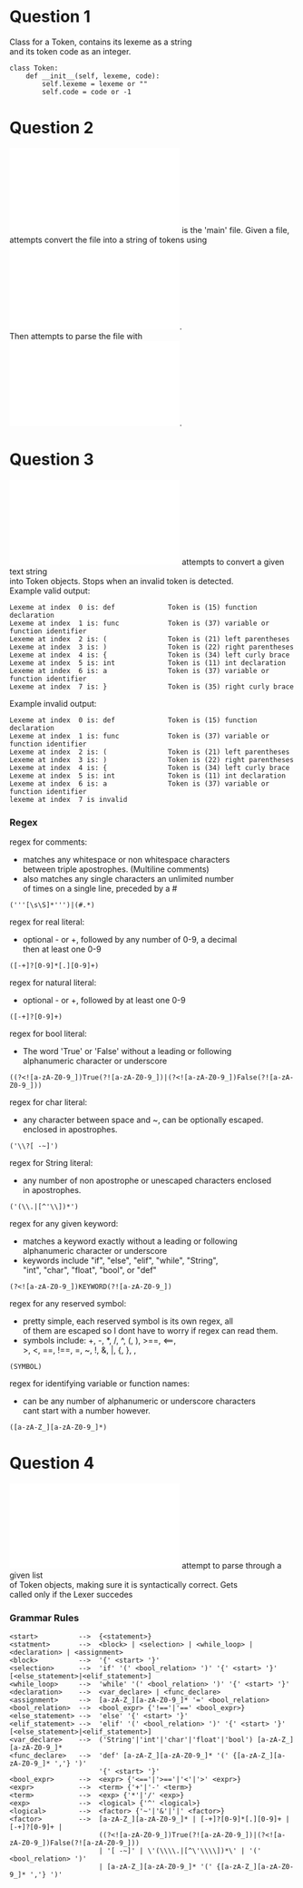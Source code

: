 # Question 1 #

Class for a Token, contains its lexeme as a string  
and its token code as an integer.
```
class Token:
	def __init__(self, lexeme, code):
		self.lexeme = lexeme or ""
		self.code = code or -1
```

# Question 2 #
![compiler.py](./compiler.py) is the 'main' file. Given a file,  
attempts convert the file into a string of tokens using ![lexer.py](./lexer.py).  
Then attempts to parse the file with ![parser.py](./parser.py).

# Question 3 #
![lexer.py](./lexer.py) attempts to convert a given text string  
into Token objects. Stops when an invalid token is detected.  
Example valid output:  
```
Lexeme at index  0 is: def             Token is (15) function declaration
Lexeme at index  1 is: func            Token is (37) variable or function identifier
Lexeme at index  2 is: (               Token is (21) left parentheses
Lexeme at index  3 is: )               Token is (22) right parentheses
Lexeme at index  4 is: {               Token is (34) left curly brace
Lexeme at index  5 is: int             Token is (11) int declaration
Lexeme at index  6 is: a               Token is (37) variable or function identifier
Lexeme at index  7 is: }               Token is (35) right curly brace
```
Example invalid output:
```
Lexeme at index  0 is: def             Token is (15) function declaration
Lexeme at index  1 is: func            Token is (37) variable or function identifier
Lexeme at index  2 is: (               Token is (21) left parentheses
Lexeme at index  3 is: )               Token is (22) right parentheses
Lexeme at index  4 is: {               Token is (34) left curly brace
Lexeme at index  5 is: int             Token is (11) int declaration
Lexeme at index  6 is: a               Token is (37) variable or function identifier
lexeme at index  7 is invalid
```
### Regex ###
regex for comments:
 - matches any whitespace or non whitespace characters  
 between triple apostrophes. (Multiline comments)
 - also matches any single characters an unlimited number  
 of times on a single line, preceded by a #
```
('''[\s\S]*''')|(#.*)
```
regex for real literal:  
 - optional - or +, followed by any number of 0-9, a decimal  
 then at least one 0-9
```
([-+]?[0-9]*[.][0-9]+)
```
regex for natural literal:  
 - optional - or +, followed by at least one 0-9
```
([-+]?[0-9]+)
```
regex for bool literal:  
 - The word 'True' or 'False' without a leading or following  
 alphanumeric character or underscore
```
((?<![a-zA-Z0-9_])True(?![a-zA-Z0-9_])|(?<![a-zA-Z0-9_])False(?![a-zA-Z0-9_]))
```
regex for char literal:  
 - any character between space and ~, can be optionally escaped.  
 enclosed in apostrophes.
```
('\\?[ -~]')
```
regex for String literal:  
 - any number of non apostrophe or unescaped characters enclosed  
 in apostrophes.
```
('(\\.|[^'\\])*')
```
regex for any given keyword:  
 - matches a keyword exactly without a leading or following  
 alphanumeric character or underscore  
 - keywords include "if", "else", "elif", "while", "String",  
 "int", "char", "float", "bool", or "def"
```
(?<![a-zA-Z0-9_])KEYWORD(?![a-zA-Z0-9_])
```
regex for any reserved symbol:  
 - pretty simple, each reserved symbol is its own regex, all  
 of them are escaped so I dont have to worry if regex can read them.  
 - symbols include: \+, \-, \*, \/, \^, \(, \), \>\=\=, \<\=\=,  
  \>, \<, \=\=, \!\=\=, \=, \~, \!, \&, \|, \{, \}, \,
```
(SYMBOL)
```
regex for identifying variable or function names:  
 - can be any number of alphanumeric or underscore characters  
 cant start with a number however.
```
([a-zA-Z_][a-zA-Z0-9_]*)
```

# Question 4 #
![parser.py](./parser.py) attempt to parse through a given list  
of Token objects, making sure it is syntactically correct. Gets  
called only if the Lexer succedes

### Grammar Rules ###
```
<start>          -->  {<statement>}
<statment>       -->  <block> | <selection> | <while_loop> | <declaration> | <assignment>
<block>          -->  '{' <start> '}'
<selection>      -->  'if' '(' <bool_relation> ')' '{' <start> '}' [<else_statement>|<elif_statement>]
<while_loop>     -->  'while' '(' <bool_relation> ')' '{' <start> '}'
<declaration>    -->  <var_declare> | <func_declare>
<assignment>     -->  [a-zA-Z_][a-zA-Z0-9_]* '=' <bool_relation>
<bool_relation>  -->  <bool_expr> {'!=='|'==' <bool_expr>}
<else_statement> -->  'else' '{' <start> '}'
<elif_statement> -->  'elif' '(' <bool_relation> ')' '{' <start> '}' [<else_statement>|<elif_statement>]
<var_declare>    -->  ('String'|'int'|'char'|'float'|'bool') [a-zA-Z_][a-zA-Z0-9_]*
<func_declare>   -->  'def' [a-zA-Z_][a-zA-Z0-9_]* '(' {[a-zA-Z_][a-zA-Z0-9_]* ','} ')'
				 	  '{' <start> '}'
<bool_expr>      -->  <expr> {'<=='|'>=='|'<'|'>' <expr>}
<expr>           -->  <term> {'+'|'-' <term>}
<term>           -->  <exp> {'*'|'/' <exp>}
<exp>            -->  <logical> {'^' <logical>}
<logical>        -->  <factor> {'~'|'&'|'|' <factor>}
<factor>         -->  [a-zA-Z_][a-zA-Z0-9_]* | [-+]?[0-9]*[.][0-9]+ | [-+]?[0-9]+ | 
                      ((?<![a-zA-Z0-9_])True(?![a-zA-Z0-9_])|(?<![a-zA-Z0-9_])False(?![a-zA-Z0-9_]))
					  | '[ -~]' | \'(\\\\.|[^\'\\\\])*\' | '(' <bool_relation> ')'
					  | [a-zA-Z_][a-zA-Z0-9_]* '(' {[a-zA-Z_][a-zA-Z0-9_]* ','} ')'
```